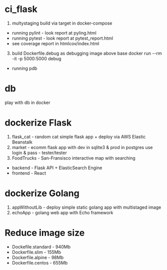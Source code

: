 # ci_flask
1. multystaging build via target in docker-compose
- running pylint - look report at pyling.html
- running pytest - look report at pytest_report.html
- see coverage report in htmlcov/index.html
3. build Dockerfile.debug as debugging image above base
docker run --rm -it -p 5000:5000 debug
- running pdb

# 


# db
play with db in docker

# dockerize Flask
1. flask_cat - random cat simple flask app + deploy via AWS Elastic Beanstalk
2. market - ecomm flask app with dev in sqlite3 & prod in postgres 
use login & pass - tester/tester
3. FoodTrucks - San-Fransisco interactive map with searching
- backend - Flask API + ElasticSearch Engine
- frontend - React

# dockerize Golang
1. appWithoutLib - deploy simple static golang app with multistaged image
2. echoApp - golang web app with Echo framework

# Reduce image size
- Dockefile.standard - 940Mb
- Dockerfile.slim - 155Mb
- Dockerfile.alpine - 98Mb
- Dockerfile.centos - 655Mb